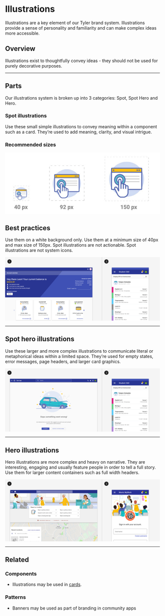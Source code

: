 # Illustrations

Illustrations are a key element of our Tyler brand system. Illustrations provide a sense of personality and familiarity and can make complex ideas more accessible.  

## Overview

Illustrations exist to thoughtfully convey ideas - they should not be used for purely decorative purposes. 

---

## Parts 

Our illustrations system is broken up into 3 categories: Spot, Spot Hero and Hero.

### Spot illustrations 

Use these small simple illustrations to convey meaning within a component such as a card. They’re used to add meaning, clarity, and visual intrigue. 

### Recommended sizes 

<ImageBlock>

![Recommended spot sizes.](./images/spot-recommended-sizes.jpg)

</ImageBlock>

## Best practices 

<DoDontGrid>
  <DoDontTextSection>
    <DoDontText type="do">Use them on a white background only.</DoDontText>
    <DoDontText type="do">Use them at a minimum size of 40px and max size of 150px.</DoDontText>
  </DoDontTextSection>
  <DoDontTextSection>
    <DoDontText type="dont">Spot illustrations are not actionable.</DoDontText>
    <DoDontText type="dont">Spot illustrations are not system icons.</DoDontText>
  </DoDontTextSection>
</DoDontGrid>

<ImageBlock padded={false}>

![Examples of spot images.](./images/spot-illustration.png)

</ImageBlock>

---

## Spot hero illustrations

Use these larger and more complex illustrations to communicate literal or metaphorical ideas within a limited space. They’re used for empty states, error messages, page headers, and larger card graphics.

<ImageBlock padded={false}>

![Examples of spot-hero images.](./images/spot-hero.png)

</ImageBlock>

---

## Hero illustrations

Hero illustrations are more complex and heavy on narrative. They are interesting, engaging and usually feature people in order to tell a full story. Use them for larger content containers such as full width headers.  

<ImageBlock padded={false}>

![Examples of spot-hero images.](./images/hero.png)

</ImageBlock>

---

## Related  

### Components
- Illustrations may be used in [cards](/components/cards/card).

### Patterns
- Banners may be used as part of branding in community apps
